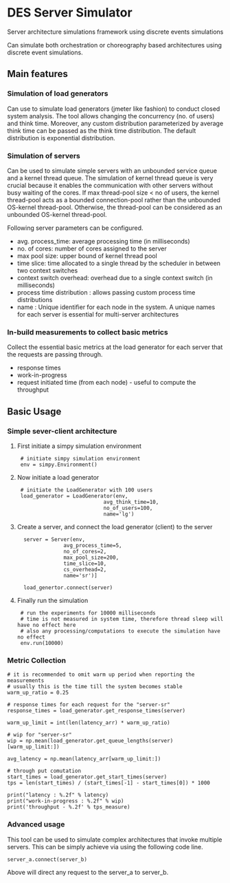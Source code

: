 # DES Server Simulator

Server architecture simulations framework using discrete events simulations

Can simulate both orchestration or choreography based architectures using discrete event simulations.

## Main features

### Simulation of load generators 

Can use to simulate load generators (jmeter like fashion) to conduct closed system analysis. The tool allows changing the concurrency (no. of users) and think time. Moreover, any custom distribution parameterized by average think time can be passed as the think time distribution. The default distribution is exponential distribution.


### Simulation of servers

Can be used to simulate simple servers with an unbounded service queue and a kernel thread queue. The simulation of kernel thread queue is very crucial because it enables the communication with other servers without busy waiting of the cores. If max thread-pool size < no of users, the kernel thread-pool acts as a bounded connection-pool rather than the unbounded OS-kernel thread-pool. Otherwise, the thread-pool can be considered as an unbounded OS-kernel thread-pool.

Following server parameters can be configured.

 - avg. process_time: average processing time (in milliseconds)
 - no. of cores: number of cores assigned to the server
 - max pool size: upper bound of kernel thread pool
 - time slice: time allocated to a single thread by the scheduler in between two context switches
 - context switch overhead: overhead due to a single context switch (in milliseconds) 
 - process time distribution : allows passing custom process time distributions
 - name : Unique identifier for each node in the system. A unique names for each server is essential for multi-server architectures 
        
### In-build measurements to collect basic metrics

Collect the essential basic metrics at the load generator for each server that the requests are passing through.
  - response times
  - work-in-progress 
  - request initiated time (from each node) - useful to compute the throughput
  

## Basic Usage

### Simple sever-client architecture

1. First initiate a simpy simulation environment

        # initiate simpy simulation environment
        env = simpy.Environment()
    
2. Now initiate a load generator

        # initiate the LoadGenerator with 100 users 
        load_generator = LoadGenerator(env,
                                   avg_think_time=10,
                                   no_of_users=100,
                                   name='lg')
                                   
3. Create a server, and connect the load generator (client) to the server

         server = Server(env,
                      avg_process_time=5,
                      no_of_cores=2,
                      max_pool_size=200,
                      time_slice=10,
                      cs_overhead=2,
                      name='sr')]
         
         load_genertor.connect(server)

4. Finally run the simulation
        
        # run the experiments for 10000 milliseconds
        # time is not measured in system time, therefore thread sleep will have no effect here
        # also any processing/computations to execute the simulation have no effect
        env.run(10000)
        
### Metric Collection
 
    # it is recommended to omit warm up period when reporting the measurements
    # usually this is the time till the system becomes stable
    warm_up_ratio = 0.25

    # response times for each request for the "server-sr"    
    response_times = load_generator.get_response_times(server)
    
    warm_up_limit = int(len(latency_arr) * warm_up_ratio)

    # wip for "server-sr"
    wip = np.mean(load_generator.get_queue_lengths(server)[warm_up_limit:])
    
    avg_latency = np.mean(latency_arr[warm_up_limit:])
    
    # through put comutation
    start_times = load_generator.get_start_times(server)
    tps = len(start_times) / (start_times[-1] - start_times[0]) * 1000

    print("latency : %.2f" % latency)
    print("work-in-progress : %.2f" % wip)
    print('throughput - %.2f' % tps_measure)


### Advanced usage

This tool can be used to simulate complex architectures that invoke multiple servers. This can be simply achieve via using the following code line.

    server_a.connect(server_b)
    
Above will direct any request to the server_a to server_b. 
